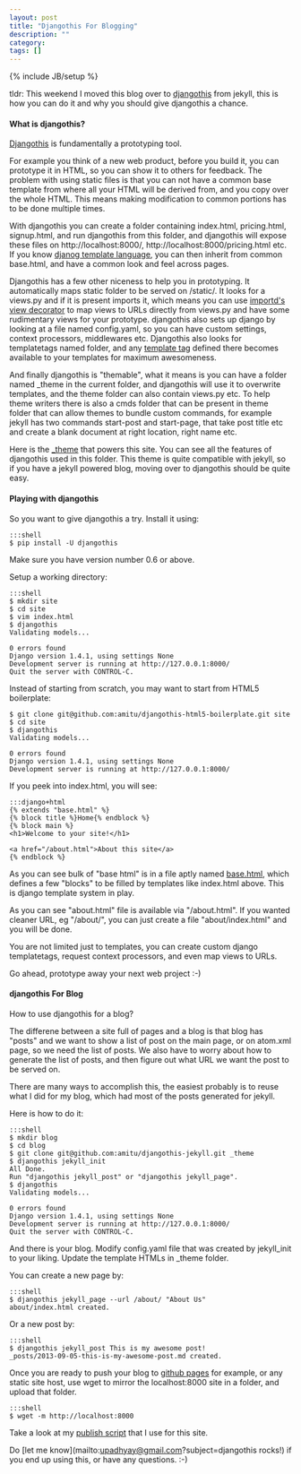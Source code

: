 ```yaml
---
layout: post
title: "Djangothis For Blogging"
description: ""
category: 
tags: []
---
```

{% include JB/setup %}

tldr: This weekend I moved this blog over to
[djangothis](https://github.com/amitu/djangothis) from jekyll, this is
how you can do it and why you should give djangothis a chance.

#### What is djangothis?

[Djangothis](https://github.com/amitu/djangothis) is fundamentally a
prototyping tool.

For example you think of a new web product, before you build it, you can
prototype it in HTML, so you can show it to others for feedback. The
problem with using static files is that you can not have a common base
template from where all your HTML will be derived from, and you copy
over the whole HTML. This means making modification to common portions
has to be done multiple times. 

With djangothis you can create a folder containing index.html,
pricing.html, signup.html, and run djangothis from this folder, and
djangothis will expose these files on http://localhost:8000/,
http://localhost:8000/pricing.html etc. If you know [djanog template
language](https://docs.djangoproject.com/en/dev/topics/templates/), you
can then inherit from common base.html, and have a common look and feel
across pages.

Djangothis has a few other niceness to help you in prototyping. It
automatically maps static folder to be served on /static/. It looks for
a views.py and if it is present imports it, which means you can use
[importd's view decorator](http://pythonhosted.org/importd/#d-decorator)
to map views to URLs directly from views.py and have some rudimentary
views for your prototype. djangothis also sets up django by looking at a
file named config.yaml, so you can have custom settings, context
processors, middlewares etc. Djangothis also looks for templatetags
named folder, and any [template
tag](https://docs.djangoproject.com/en/dev/howto/custom-template-tags/)
defined there becomes available to your templates for maximum
awesomeness.

And finally djangothis is "themable", what it means is you can have a
folder named \_theme in the current folder, and djangothis will use it
to overwrite templates, and the theme folder can also contain views.py
etc. To help theme writers there is also a cmds folder that can be
present in theme folder that can allow themes to bundle custom commands,
for example jekyll has two commands start-post and start-page, that take
post title etc and create a blank document at right location, right name
etc.

Here is the
[\_theme](https://github.com/amitu/djangothis-jekyll/tree/amitu.com)
that powers this site. You can see all the features of djangothis used
in this folder. This theme is quite compatible with jekyll, so if you
have a jekyll powered blog, moving over to djangothis should be quite
easy.

#### Playing with djangothis

So you want to give djangothis a try. Install it using:

    :::shell
    $ pip install -U djangothis

Make sure you have version number 0.6 or above.

Setup a working directory:

    :::shell
    $ mkdir site
    $ cd site
    $ vim index.html
    $ djangothis
    Validating models...

    0 errors found
    Django version 1.4.1, using settings None
    Development server is running at http://127.0.0.1:8000/
    Quit the server with CONTROL-C.

Instead of starting from scratch, you may want to start from HTML5
boilerplate:
  
    $ git clone git@github.com:amitu/djangothis-html5-boilerplate.git site
    $ cd site
    $ djangothis
    Validating models...

    0 errors found
    Django version 1.4.1, using settings None
    Development server is running at http://127.0.0.1:8000/

If you peek into index.html, you will see:

    :::django+html
    {% extends "base.html" %}
    {% block title %}Home{% endblock %}
    {% block main %}
    <h1>Welcome to your site!</h1>

    <a href="/about.html">About this site</a>
    {% endblock %}

As you can see bulk of "base html" is in a file aptly named
[base.html](https://github.com/amitu/djangothis-html5-boilerplate/blob/master/base.html),
which defines a few "blocks" to be filled by templates like index.html
above. This is django template system in play.

As you can see "about.html" file is available via "/about.html". If you
wanted cleaner URL, eg "/about/", you can just create a file
"about/index.html" and you will be done.

You are not limited just to templates, you can create custom django
templatetags, request context processors, and even map views to URLs.

Go ahead, prototype away your next web project :-)

#### djangothis For Blog

How to use djangothis for a blog?

The differene between a site full of pages and a blog is that blog has
"posts" and we want to show a list of post on the main page, or on
atom.xml page, so we need the list of posts. We also have to worry about
how to generate the list of posts, and then figure out what URL we want
the post to be served on.

There are many ways to accomplish this, the easiest probably is to reuse
what I did for my blog, which had most of the posts generated for
jekyll.

Here is how to do it:

    :::shell
    $ mkdir blog
    $ cd blog
    $ git clone git@github.com:amitu/djangothis-jekyll.git _theme
    $ djangothis jekyll_init
    All Done.
    Run "djangothis jekyll_post" or "djangothis jekyll_page".
    $ djangothis 
    Validating models...

    0 errors found
    Django version 1.4.1, using settings None
    Development server is running at http://127.0.0.1:8000/
    Quit the server with CONTROL-C.

And there is your blog. Modify config.yaml file that was created by
jekyll\_init to your liking. Update the template HTMLs in \_theme
folder.

You can create a new page by:

    :::shell
    $ djangothis jekyll_page --url /about/ "About Us"
    about/index.html created.

Or a new post by:

    :::shell
    $ djangothis jekyll_post This is my awesome post!
    _posts/2013-09-05-this-is-my-awesome-post.md created.

Once you are ready to push your blog to [github
pages](https://help.github.com/articles/what-are-github-pages) for
example, or any static site host, use wget to mirror the localhost:8000
site in a folder, and upload that folder.

    :::shell
    $ wget -m http://localhost:8000

Take a look at my [publish
script](https://github.com/amitu/amitu.github.com/blob/djangothis/publish)
that I use for this site.

Do [let me know](mailto:upadhyay@gmail.com?subject=djangothis rocks!) if
you end up using this, or have any questions. :-)

